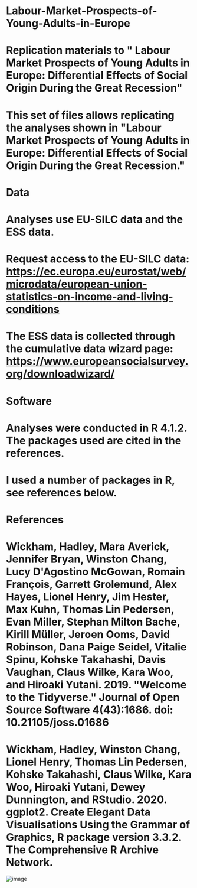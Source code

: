 # Labour-Market-Prospects-of-Young-Adults-in-Europe
# Replication materials to " Labour Market Prospects of Young Adults in Europe: Differential Effects of Social Origin During the Great Recession"
# This set of files allows replicating the analyses shown in "Labour Market Prospects of Young Adults in Europe: Differential Effects of Social Origin During the Great Recession."
# Data
# Analyses use EU-SILC data and the ESS data.
# Request access to the EU-SILC data: https://ec.europa.eu/eurostat/web/microdata/european-union-statistics-on-income-and-living-conditions
# The ESS data is collected through the cumulative data wizard page: https://www.europeansocialsurvey.org/downloadwizard/
# Software
# Analyses were conducted in R 4.1.2. The packages used are cited in the references.
# I used a number of packages in R, see references below. 
# References
# Wickham, Hadley, Mara Averick, Jennifer Bryan, Winston Chang, Lucy D'Agostino McGowan, Romain François, Garrett Grolemund, Alex Hayes, Lionel Henry, Jim Hester, Max Kuhn, Thomas Lin Pedersen, Evan Miller, Stephan Milton Bache, Kirill Müller, Jeroen Ooms, David Robinson, Dana Paige Seidel, Vitalie Spinu, Kohske Takahashi, Davis Vaughan, Claus Wilke, Kara Woo, and Hiroaki Yutani. 2019. "Welcome to the Tidyverse." Journal of Open Source Software 4(43):1686. doi: 10.21105/joss.01686
# Wickham, Hadley, Winston Chang, Lionel Henry, Thomas Lin Pedersen, Kohske Takahashi, Claus Wilke, Kara Woo, Hiroaki Yutani, Dewey Dunnington, and RStudio. 2020. ggplot2. Create Elegant Data Visualisations Using the Grammar of Graphics, R package version 3.3.2. The Comprehensive R Archive Network.

![image](https://user-images.githubusercontent.com/71493785/150535991-e2bc8c75-915e-4d4c-ab7a-b0dda91ee58b.png)
